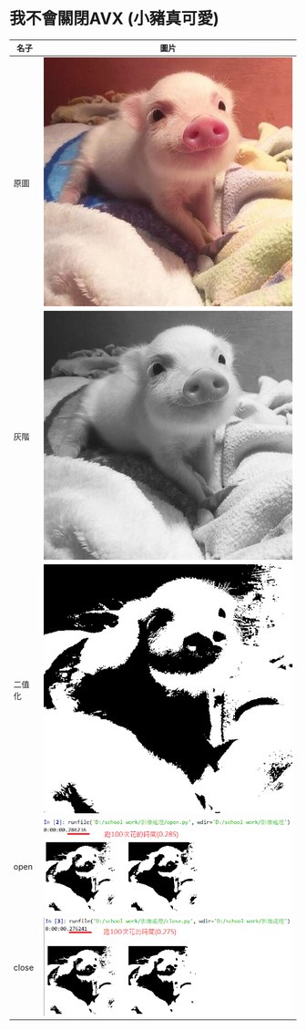 # 我不會關閉AVX (小豬真可愛)

名子 | 圖片
------------ | -------------
原圖 | ![GitHub Logo](/pig.jpg)
灰階 | ![GitHub Logo](/pig_gray.jpg)
二值化 | ![GitHub Logo](/pig_threshold.jpg)
open | ![GitHub Logo](/open.PNG)
close | ![GitHub Logo](/closee.PNG)
